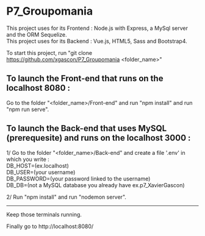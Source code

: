 # P7_Groupomania
This project uses for its Frontend : Node.js with Express, a MySql server and the ORM Sequelize.
<br>This project uses for its Backend : Vue.js, HTML5, Sass and Bootstrap4.

To start this project, run "git clone https://github.com/xgascon/P7_Groupomania <folder_name>"

## To launch the Front-end that runs on the localhost 8080 : 
  
Go to the folder "<folder_name>/Front-end" and run "npm install" and run "npm run serve". 

## To launch the Back-end that uses MySQL (prerequesite) and runs on the localhost 3000 : 

  1/ Go to the folder "<folder_name>/Back-end" and create a file '.env' in which you write :
<br>DB_HOST=(ex.localhost)
<br>DB_USER=(your username) 
<br>DB_PASSWORD=(your password linked to the username)
<br>DB_DB=(not a MySQL database you already have ex.p7_XavierGascon)

  2/ Run "npm install" and run "nodemon server".

***
Keep those terminals running.

Finally go to http://localhost:8080/
